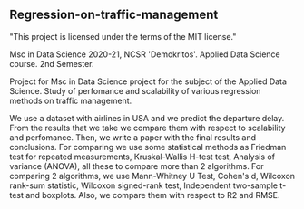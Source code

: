 ## Regression-on-traffic-management
"This project is licensed under the terms of the MIT license."

Msc in Data Science 2020-21, NCSR 'Demokritos'. Applied Data Science course. 2nd Semester.

Project for Msc in Data Science project for the subject of the Applied Data Science. Study of perfomance and scalability of various regression methods on traffic management.

We use a dataset with airlines in USA and we predict the departure delay. 
From the results that we take we compare them with respect to scalability and perfomance.
Then, we write a paper with the final results and conclusions.
For comparing we use some statistical methods as Friedman test for repeated measurements, Kruskal-Wallis H-test test, Analysis of variance (ANOVA), 
all these to compare more than 2 algorithms.
For comparing 2 algorithms, we use Mann-Whitney U Test, Cohen's d, Wilcoxon rank-sum statistic, Wilcoxon signed-rank test, Independent two-sample t-test and boxplots.
Also, we compare them with respect to R2 and RMSE.
